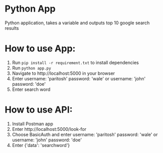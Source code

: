 # Python App
Python application, takes a variable and outputs top 10 google search results 
# How to use App:
1. Run `pip install -r requirement.txt` to install dependencies
2. Run `python app.py`
3. Navigate to http://localhost:5000 in your browser
4. Enter username: 'paritosh' password: 'wale' or username: 'john' password: 'doe'
5. Enter search word 
# How to use API:
1. Install Postman app
2. Enter http://localhost:5000/look-for
3. Choose BasicAuth and enter username: 'paritosh' password: 'wale' or username: 'john' password: 'doe'
4. Enter {'data': 'searchword'}
  
